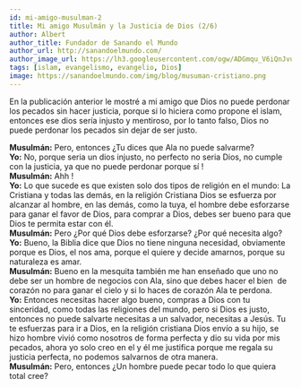```yaml
---
id: mi-amigo-musulman-2
title: Mi amigo Musulmán y la Justicia de Dios (2/6)
author: Albert
author_title: Fundador de Sanando el Mundo
author_url: http://sanandoelmundo.com/
author_image_url: https://lh3.googleusercontent.com/ogw/ADGmqu_V6iQnJvuIOUFQJ8ebZQW6vvBd8lk0fipmF92Z
tags: [islam, evangelismo, evangelio, Dios]
image: https://sanandoelmundo.com/img/blog/musuman-cristiano.png
---
```


En la publicación anterior le mostré a mi amigo que Dios no puede perdonar los pecados sin hacer justicia, porque si lo hiciera como propone el islam, entonces ese dios sería injusto y mentiroso, por lo tanto falso, Dios no puede perdonar los pecados sin dejar de ser justo.

**Musulmán:** Pero, entonces ¿Tu dices que Ala no puede salvarme?  
**Yo:** No, porque seria un dios injusto, no perfecto no seria Dios, no cumple con la justicia, ya que no puede perdonar porque sí !  
**Musulmán:** Ahh !  
**Yo:** Lo que sucede es que existen solo dos tipos de religión en el mundo: La Cristiana y todas las demás, en la religión Cristiana Dios se esfuerza por alcanzar al hombre, en las demás, como la tuya, el hombre debe esforzarse para ganar el favor de Dios, para comprar a Dios, debes ser bueno para que Dios te permita estar con él.  
**Musulmán:** Pero ¿Por qué Dios debe esforzarse? ¿Por qué necesita algo?  
**Yo:** Bueno, la Biblia dice que Dios no tiene ninguna necesidad, obviamente porque es Dios, el nos ama, porque el quiere y decide amarnos, porque su naturaleza es amar.  
**Musulmán:** Bueno en la mesquita también me han enseñado que uno no debe ser un hombre de negocios con Ala, sino que debes hacer el bien  de corazón no para ganar el cielo y si lo haces de corazón Ala te perdona.  
**Yo:** Entonces necesitas hacer algo bueno, compras a Dios con tu sinceridad, como todas las religiones del mundo, pero si Dios es justo, entonces no puede salvarte necesitas a un salvador, necesitas a Jesús. Tu te esfuerzas para ir a Dios, en la religión cristiana Dios envío a su hijo, se hizo hombre vivió como nosotros de forma perfecta y dio su vida por mis pecados, ahora yo solo creo en el y él me justifica porque me regala su justicia perfecta, no podemos salvarnos de otra manera.  
**Musulmán:** Pero, entonces ¿Un hombre puede pecar todo lo que quiera total cree?